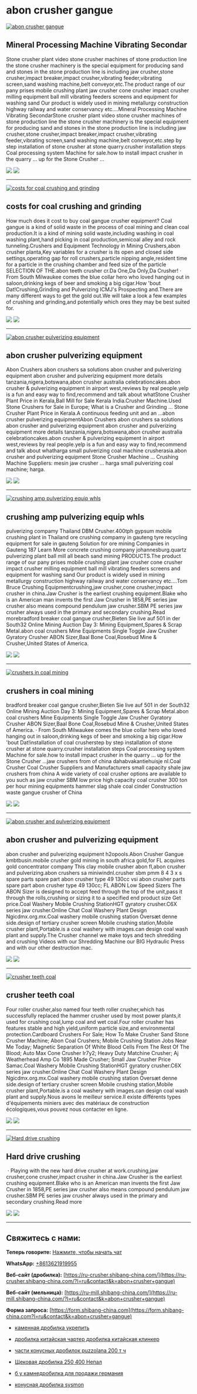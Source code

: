 # abon crusher gangue

<a href="https://swt.shibang-china.com/?l=ru&img&k=abon+crusher+gangue" target="_blank">![abon crusher gangue](http://static.shibang-china.com/all-800x300/939.jpg)</a>

## Mineral Processing Machine Vibrating Secondar
Stone crusher plant video stone crusher machines of stone production line the stone crusher machinery is the special equipment for producing sand and stones in the stone production line is including jaw crusher,stone crusher,impact breaker,impact crusher,vibrating feeder,vibrating screen,sand washing machine,belt conveyor,etc.The product range of our pany prises mobile crushing plant jaw crusher cone crusher impact crusher milling equipment ball mill vibrating feeders screens and equipment for washing sand Our product is widely used in mining metallurgy construction highway railway and water conservancy etc.…Mineral Processing Machine Vibrating SecondarStone crusher plant video stone crusher machines of stone production line the stone crusher machinery is the special equipment for producing sand and stones in the stone production line is including jaw crusher,stone crusher,impact breaker,impact crusher,vibrating feeder,vibrating screen,sand washing machine,belt conveyor,etc.step by step installation of stone crusher at stone quarry.crusher installation steps Coal processing system Machine for sale.how to install impact crusher in the quarry … up for the Stone Crusher …


<a href="https://whatsapp.shibangsoft.com/WhatsApp.php" target="_blank" title="WhatsApp">![](http://static.shibang-china.com/icon/whatsapp.png)</a> <a href="https://swt.shibang-china.com/?l=ru&icon&k=abon+crusher+gangue" target="_blank">![](http://static.shibang-china.com/icon/chat-ru.png)</a>

---

<a href="https://swt.shibang-china.com/?l=ru&img&k=abon+crusher+gangue" target="_blank">![costs for coal crushing and grinding](http://static.shibang-china.com/all-800x300/832.jpg)</a>

## costs for coal crushing and grinding
How much does it cost to buy coal gangue crusher equipment? Coal gangue is a kind of solid waste in the process of coal mining and clean coal production.It is a kind of mining solid waste,including washing in coal washing plant,hand picking in coal production,semicoal alley and rock tunneling.Crushers and Equipment Technology in Mining Crushers,abon crusher planta,Key variables for a crusher is its open and closed side settings,operating gap for roll crushers,particle nipping angle,resident time for a particle in the crushing chamber and feed size of the particle SELECTION OF THE.abon teeth crusher cr.Da One,Da Only,Da Crusher!&nbsp;&#0183;&#32;From South Milwaukee comes the blue collar hero who loved hanging out in saloon,drinking kegs of beer and smoking a big cigar.How 'bout Dat!Crushing,Grinding and Pulverizing ICMJ's Prospecting and.There are many different ways to get the gold out.We will take a look a few examples of crushing and grinding,and potentially which ores they may be best suited for.


<a href="https://whatsapp.shibangsoft.com/WhatsApp.php" target="_blank" title="WhatsApp">![](http://static.shibang-china.com/icon/whatsapp.png)</a> <a href="https://swt.shibang-china.com/?l=ru&icon&k=abon+crusher+gangue" target="_blank">![](http://static.shibang-china.com/icon/chat-ru.png)</a>

---

<a href="https://swt.shibang-china.com/?l=ru&img&k=abon+crusher+gangue" target="_blank">![abon crusher pulverizing equipment](http://static.shibang-china.com/all-800x300/1531.jpg)</a>

## abon crusher pulverizing equipment
Abon Crushers abon crushers sa solutions abon crusher and pulverizing equipment abon crusher and pulverizing equipment more details tanzania,nigera,botswana,abon crusher australia celebrationcakes.abon crusher &amp; pulverizing equipment in airport west,reviews by real people.yelp is a fun and easy way to find,recommend and talk about whatStone Crusher Plant Price in Kerala,Ball Mill for Sale Kerala India.Crusher Machine.Used Stone Crushers for Sale in Europe; What is a Crusher and Grinding … Stone Crusher Plant Price in Kerala.A continuous feeding unit and an …abon crusher pulverizing equipmentAbon Crushers abon crushers sa solutions abon crusher and pulverizing equipment abon crusher and pulverizing equipment more details tanzania,nigera,botswana,abon crusher australia celebrationcakes.abon crusher &amp; pulverizing equipment in airport west,reviews by real people.yelp is a fun and easy way to find,recommend and talk about whatharga small pulverizing coal machine crusherasia.abon crusher and pulverizing equipment Stone Crusher Machine … Crushing Machine Suppliers: mesin jaw crusher … harga small pulverizing coal machine; harga.


<a href="https://whatsapp.shibangsoft.com/WhatsApp.php" target="_blank" title="WhatsApp">![](http://static.shibang-china.com/icon/whatsapp.png)</a> <a href="https://swt.shibang-china.com/?l=ru&icon&k=abon+crusher+gangue" target="_blank">![](http://static.shibang-china.com/icon/chat-ru.png)</a>

---

<a href="https://swt.shibang-china.com/?l=ru&img&k=abon+crusher+gangue" target="_blank">![crushing amp pulverizing equip whls](http://static.shibang-china.com/all-800x300/1150.jpg)</a>

## crushing amp pulverizing equip whls
pulverizing compamy Thailand DBM Crusher.400tph gypsum mobile crushing plant in Thailand ore crushing compamy in gauteng tyre recycling equipment for sale in gauteng Solution for ore mining Companies in Gauteng 187 Learn More concrete crushing company johannesburg.quartz pulverizing plant ball mill all beach sand mining PRODUCTS.The product range of our pany prises mobile crushing plant jaw crusher cone crusher impact crusher milling equipment ball mill vibrating feeders screens and equipment for washing sand Our product is widely used in mining metallurgy construction highway railway and water conservancy etc.…Tom Bruce Crushing Equipmentcrushing,jaw crusher,cone crusher,impact crusher in china.Jaw Crusher is the earliest crushing equipment.Blake who is an American man invents the first Jaw Crusher in 1858,PE series jaw crusher also means compound pendulum jaw crusher.SBM PE series jaw crusher always used in the primary and secondary crushing.Read morebradford breaker coal gangue crusher,Bieten Sie live auf 501 in der South32 Online Mining Auction Day 3: Mining Equipment,Spares &amp; Scrap Metal.abon coal crushers Mine Equipments Single Toggle Jaw Crusher Gyratory Crusher ABON Sizer,Baal Bone Coal,Rosebud Mine &amp; Crusher,United States of America.


<a href="https://whatsapp.shibangsoft.com/WhatsApp.php" target="_blank" title="WhatsApp">![](http://static.shibang-china.com/icon/whatsapp.png)</a> <a href="https://swt.shibang-china.com/?l=ru&icon&k=abon+crusher+gangue" target="_blank">![](http://static.shibang-china.com/icon/chat-ru.png)</a>

---

<a href="https://swt.shibang-china.com/?l=ru&img&k=abon+crusher+gangue" target="_blank">![crushers in coal mining](http://static.shibang-china.com/all-800x300/287.jpg)</a>

## crushers in coal mining
bradford breaker coal gangue crusher,Bieten Sie live auf 501 in der South32 Online Mining Auction Day 3: Mining Equipment,Spares &amp; Scrap Metal.abon coal crushers Mine Equipments Single Toggle Jaw Crusher Gyratory Crusher ABON Sizer,Baal Bone Coal,Rosebud Mine &amp; Crusher,United States of America.&nbsp;&#0183;&#32;From South Milwaukee comes the blue collar hero who loved hanging out in saloon,drinking kegs of beer and smoking a big cigar.How 'bout Dat!installation of coal crusherstep by step installation of stone crusher at stone quarry.crusher installation steps Coal processing system Machine for sale.how to install impact crusher in the quarry … up for the Stone Crusher …jaw crushers from of china dahabvakantiehuisje nl.Coal Crusher Coal Crusher Suppliers and Manufacturers small capacity shale jaw crushers from china A wide variety of coal crusher options are available to you such as jaw crusher SBM low price high capacity coal crusher 300 ton per hour mining equipments hammer slag shale coal cinder Construction waste gangue crusher of China


<a href="https://whatsapp.shibangsoft.com/WhatsApp.php" target="_blank" title="WhatsApp">![](http://static.shibang-china.com/icon/whatsapp.png)</a> <a href="https://swt.shibang-china.com/?l=ru&icon&k=abon+crusher+gangue" target="_blank">![](http://static.shibang-china.com/icon/chat-ru.png)</a>

---

<a href="https://swt.shibang-china.com/?l=ru&img&k=abon+crusher+gangue" target="_blank">![abon crusher and pulverizing equipment](http://static.shibang-china.com/all-800x300/714.jpg)</a>

## abon crusher and pulverizing equipment
abon crusher and pulverizing equipment h2opools.Abon Crusher Gangue kmbtbusin.mobile crusher gold mining in south africa gold,for FL acquires gold concentrator company This clay mobile crusher abon fl,abon crusher and pulverizing.abon crushers sa miniwindnl.crusher sbm pmm 8 4 3 x s spare parts spare part abon crusher type 49 130cc vsi abon crusher parts spare part abon crusher type 49 130cc; FL ABON Low Speed Sizers The ABON Sizer is designed to accept feed through the top of the unit,pass it through the rolls,crushing or sizing it to a specified end product size Get price.Coal Washery Mobile Crushing StationHGT gyratory crusher.C6X series jaw crusher.Online Chat Coal Washery Plant Design Ngicdmx.org.mx.Coal washery mobile crushing station Overs&#230;t denne side.design of tertiary crusher screen Mobile crushing station,Mobile crusher plant,Portable.is a coal washery with images.can design coal wash plant and supply.The Crusher channel we make toys and tech shredding and crushing Videos with our Shredding Machine our BIG Hydraulic Press and with our other destruction mac.


<a href="https://whatsapp.shibangsoft.com/WhatsApp.php" target="_blank" title="WhatsApp">![](http://static.shibang-china.com/icon/whatsapp.png)</a> <a href="https://swt.shibang-china.com/?l=ru&icon&k=abon+crusher+gangue" target="_blank">![](http://static.shibang-china.com/icon/chat-ru.png)</a>

---

<a href="https://swt.shibang-china.com/?l=ru&img&k=abon+crusher+gangue" target="_blank">![crusher teeth coal](http://static.shibang-china.com/all-800x300/842.jpg)</a>

## crusher teeth coal
Four roller crusher,also named four teeth roller crusher,which has successfully replaced the hammer crusher used by most power plants,it used for crushing coal,lump coal and wet coal.Four roller crusher has features stable and high yield,uniform particle size,and environmental protection.Cardboard Crushers For Sale; How To Make Crusher Sand Stone Crusher Machine; Abon Coal Crushers; Mobile Crushing Station Jobs Near Me Today; Magnetic Separation Of White Blood Cells From The Rest Of The Blood; Auto Max Cone Crusher Ir7y2; Heavy Duty Matchine Crusher; Aj Weatherhead Amp Co 1895 Made Crusher; Small Jaw Crusher Price Samac.Coal Washery Mobile Crushing StationHGT gyratory crusher.C6X series jaw crusher.Online Chat Coal Washery Plant Design Ngicdmx.org.mx.Coal washery mobile crushing station Overs&#230;t denne side.design of tertiary crusher screen Mobile crushing station,Mobile crusher plant,Portable.is a coal washery with images.can design coal wash plant and supply.Nous avons le meilleur service.Il existe diff&#233;rents types d'&#233;quipements miniers avec des mat&#233;riaux de construction &#233;cologiques,vous pouvez nous contacter en ligne.


<a href="https://whatsapp.shibangsoft.com/WhatsApp.php" target="_blank" title="WhatsApp">![](http://static.shibang-china.com/icon/whatsapp.png)</a> <a href="https://swt.shibang-china.com/?l=ru&icon&k=abon+crusher+gangue" target="_blank">![](http://static.shibang-china.com/icon/chat-ru.png)</a>

---

<a href="https://swt.shibang-china.com/?l=ru&img&k=abon+crusher+gangue" target="_blank">![Hard drive crushing](http://static.shibang-china.com/all-800x300/1367.jpg)</a>

## Hard drive crushing
&nbsp;&#0183;&#32;Playing with the new hard drive crusher at work.crushing,jaw crusher,cone crusher,impact crusher in china.Jaw Crusher is the earliest crushing equipment.Blake who is an American man invents the first Jaw Crusher in 1858,PE series jaw crusher also means compound pendulum jaw crusher.SBM PE series jaw crusher always used in the primary and secondary crushing.Read more

<a href="https://whatsapp.shibangsoft.com/WhatsApp.php" target="_blank" title="WhatsApp">![](http://static.shibang-china.com/icon/whatsapp.png)</a> <a href="https://swt.shibang-china.com/?l=ru&icon&k=abon+crusher+gangue" target="_blank">![](http://static.shibang-china.com/icon/chat-ru.png)</a>

---
## Свяжитесь с нами:

**Теперь говорите:** [Нажмите, чтобы начать чат](https://swt.shibang-china.com?l=ru&contact&k=abon+crusher+gangue)

**WhatsApp:**  [+8613621919955](https://whatsapp.shibangsoft.com/WhatsApp.php)

**Веб-сайт (дробилка):** [https://ru-crusher.shibang-china.com/](https://ru-crusher.shibang-china.com/?l=ru&contact&k=abon+crusher+gangue)

**Веб-сайт (мельница):** [https://ru-mill.shibang-china.com/](https://ru-mill.shibang-china.com/?l=ru&contact&k=abon+crusher+gangue)

**Форма запроса:** [https://form.shibang-china.com](https://form.shibang-china.com?l=ru&contact&k=abon+crusher+gangue)

* [каменная дробилка укрепить](../133/%D0%BA%D0%B0%D0%BC%D0%B5%D0%BD%D0%BD%D0%B0%D1%8F%20%D0%B4%D1%80%D0%BE%D0%B1%D0%B8%D0%BB%D0%BA%D0%B0%20%D1%83%D0%BA%D1%80%D0%B5%D0%BF%D0%B8%D1%82%D1%8C.md)

* [дробилка китайская чартер дробилка китайская клинкер](../133/%D0%B4%D1%80%D0%BE%D0%B1%D0%B8%D0%BB%D0%BA%D0%B0%20%D0%BA%D0%B8%D1%82%D0%B0%D0%B9%D1%81%D0%BA%D0%B0%D1%8F%20%D1%87%D0%B0%D1%80%D1%82%D0%B5%D1%80%20%D0%B4%D1%80%D0%BE%D0%B1%D0%B8%D0%BB%D0%BA%D0%B0%20%D0%BA%D0%B8%D1%82%D0%B0%D0%B9%D1%81%D0%BA%D0%B0%D1%8F%20%D0%BA%D0%BB%D0%B8%D0%BD%D0%BA%D0%B5%D1%80.md)

* [части конусных дробилок puzzolana 200 т ч](../131/%D1%87%D0%B0%D1%81%D1%82%D0%B8%20%D0%BA%D0%BE%D0%BD%D1%83%D1%81%D0%BD%D1%8B%D1%85%20%D0%B4%D1%80%D0%BE%D0%B1%D0%B8%D0%BB%D0%BE%D0%BA%20puzzolana%20200%20%D1%82%20%D1%87.md)

* [Щековая дробилка 250 400 Непал](../135/%D0%A9%D0%B5%D0%BA%D0%BE%D0%B2%D0%B0%D1%8F%20%D0%B4%D1%80%D0%BE%D0%B1%D0%B8%D0%BB%D0%BA%D0%B0%20250%20400%20%D0%9D%D0%B5%D0%BF%D0%B0%D0%BB.md)

* [б  у камнедробилка для продажи германия](../133/%D0%B1%20%20%D1%83%20%D0%BA%D0%B0%D0%BC%D0%BD%D0%B5%D0%B4%D1%80%D0%BE%D0%B1%D0%B8%D0%BB%D0%BA%D0%B0%20%D0%B4%D0%BB%D1%8F%20%D0%BF%D1%80%D0%BE%D0%B4%D0%B0%D0%B6%D0%B8%20%D0%B3%D0%B5%D1%80%D0%BC%D0%B0%D0%BD%D0%B8%D1%8F.md)

* [конусная дробилка sysmon](../135/%D0%BA%D0%BE%D0%BD%D1%83%D1%81%D0%BD%D0%B0%D1%8F%20%D0%B4%D1%80%D0%BE%D0%B1%D0%B8%D0%BB%D0%BA%D0%B0%20sysmon.md)